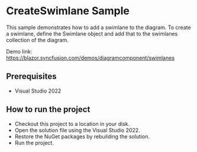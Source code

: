 # CreateSwimlane Sample

This sample demonstrates how to add a swimlane to the diagram. To create a swimlane, define the Swimlane object and add that to the swimlanes collection of the diagram.

Demo link:
https://blazor.syncfusion.com/demos/diagramcomponent/swimlanes


## Prerequisites

* Visual Studio 2022

## How to run the project

* Checkout this project to a location in your disk.
* Open the solution file using the Visual Studio 2022.
* Restore the NuGet packages by rebuilding the solution.
* Run the project.
